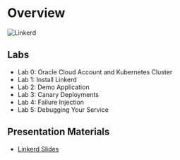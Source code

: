 # Overview

![Linkerd](https://user-images.githubusercontent.com/9226/33582867-3e646e02-d90c-11e7-85a2-2e238737e859.png)

## Labs

* Lab 0: Oracle Cloud Account and Kubernetes Cluster
* Lab 1: Install Linkerd
* Lab 2: Demo Application
* Lab 3: Canary Deployments
* Lab 4: Failure Injection
* Lab 5: Debugging Your Service

## Presentation Materials

* [Linkerd Slides](https://noti.st/mickeyboxell/6Nqtzb/linkerd#s7AELey)

